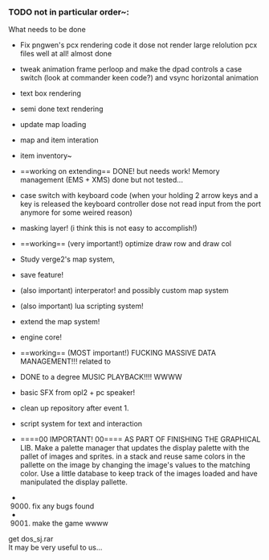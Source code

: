 ### TODO not in particular order~:
What needs to be done
+ Fix pngwen's pcx rendering code it dose not render large relolution pcx files well at all! almost done
+ tweak animation frame perloop and make the dpad controls a case switch (look at commander keen code?) and vsync horizontal animation
+ text box rendering
+ semi done text rendering
+ update map loading
+ map and item interation
+ item inventory~
+ ==working on extending== DONE! but needs work! Memory management (EMS + XMS) done but not tested...  
+ case switch with keyboard code (when your holding 2 arrow keys and a key is released the keyboard controller dose not read input from the port anymore for some weired reason)  
+ masking layer! (i think this is not easy to accomplish!)

+ ==working== (very important!) optimize draw row and draw col

+ Study verge2's map system,
+ save feature!
+ (also important) interperator! and possibly custom map system
+ (also important) lua scripting system!
+ extend the map system!
+ engine core!
+ ==working== (MOST important!) FUCKING MASSIVE DATA MANAGEMENT!!! related to
+ DONE to a degree MUSIC PLAYBACK!!!! WWWW
+ basic SFX from opl2 + pc speaker!
+ clean up repository after event 1.

+ script system for text and interaction


+ ====00 IMPORTANT! 00==== AS PART OF FINISHING THE GRAPHICAL LIB. Make a palette manager that updates the display palette with the pallet of images and sprites. in a stack and reuse same colors in the pallette on the image by changing the image's values to the matching color.
Use a little database to keep track of the images loaded and have manipulated the display pallette.

+ 9000. fix any bugs found
+ 9001. make the game wwww



get dos_sj.rar  
It may be very useful to us...  
